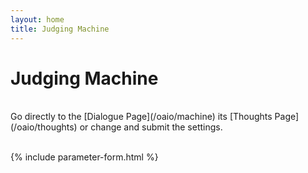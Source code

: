 ```yaml
---
layout: home
title: Judging Machine
---
```

# Judging Machine

<br>
Go directly to the [Dialogue Page](/oaio/machine) its [Thoughts Page](/oaio/thoughts) or change and submit the settings.
<br><br>

{% include parameter-form.html %}
